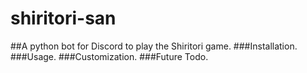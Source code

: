 # shiritori-san
##A python bot for Discord to play the Shiritori game.
###Installation.
###Usage.
###Customization.
###Future Todo.